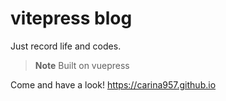 # vitepress blog

Just record life and codes.

> **Note**
> Built on vuepress

Come and have a look! <https://carina957.github.io>
